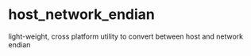 # host_network_endian
light-weight, cross platform utility to convert between host and network endian
